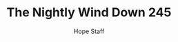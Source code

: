---
image: /assets/img/nwd/245_nwd_psalm_103_5_nlv.png
title: The Nightly Wind Down 245
number: 245
categories:
  - The Nightly Wind Down
author: Hope Staff
notes: The Nightly Wind Down 245
embed: >-
  EMBED_GOES_HERE
transcript: >-
  SOME LINES OF TEXT START HERE
---